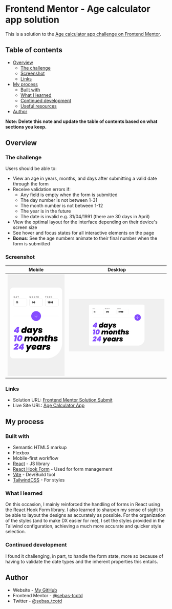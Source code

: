 # Frontend Mentor - Age calculator app solution

This is a solution to the [Age calculator app challenge on Frontend Mentor](https://www.frontendmentor.io/challenges/age-calculator-app-dF9DFFpj-Q).

## Table of contents

- [Overview](#overview)
  - [The challenge](#the-challenge)
  - [Screenshot](#screenshot)
  - [Links](#links)
- [My process](#my-process)
  - [Built with](#built-with)
  - [What I learned](#what-i-learned)
  - [Continued development](#continued-development)
  - [Useful resources](#useful-resources)
- [Author](#author)

**Note: Delete this note and update the table of contents based on what sections you keep.**

## Overview

### The challenge

Users should be able to:

- View an age in years, months, and days after submitting a valid date through the form
- Receive validation errors if:
  - Any field is empty when the form is submitted
  - The day number is not between 1-31
  - The month number is not between 1-12
  - The year is in the future
  - The date is invalid e.g. 31/04/1991 (there are 30 days in April)
- View the optimal layout for the interface depending on their device's screen size
- See hover and focus states for all interactive elements on the page
- **Bonus**: See the age numbers animate to their final number when the form is submitted

### Screenshot

| Mobile | Desktop |
| -- | -- |
| ![App in mobile resolution](./docs/mobile.png) | ![App in desktop resolution](./docs/desktop.png) |

### Links

- Solution URL: [Frontend Mentor Solution Submit](https://www.frontendmentor.io/solutions/age-calculator-app-using-react-hook-form-and-tailwindcss-B4420TQxq2)
- Live Site URL: [Age Calculator App](https://tcotd-age-calculator.netlify.app/)

## My process

### Built with

- Semantic HTML5 markup
- Flexbox
- Mobile-first workflow
- [React](https://reactjs.org/) - JS library
- [React Hook Form](https://react-hook-form.com/) - Used for form management
- [Vite](https://vitejs.dev/) - Dev/Build tool
- [TailwindCSS](https://tailwindcss.com/) - For styles

### What I learned

On this occasion, I mainly reinforced the handling of forms in React using the React Hook Form library. I also learned to sharpen my sense of sight to be able to layout the designs as accurately as possible.
For the organization of the styles (and to make DX easier for me), I set the styles provided in the Tailwind configuration, achieving a much more accurate and quicker style selection.

### Continued development

I found it challenging, in part, to handle the form state, more so because of having to validate the date types and the inherent properties this entails.

## Author

- Website - [My GitHub](https://github.com/sebas-tcotd)
- Frontend Mentor - [@sebas-tcotd](https://www.frontendmentor.io/profile/sebas-tcotd)
- Twitter - [@sebas_tcotd](https://twitter.com/sebas_tcotd)